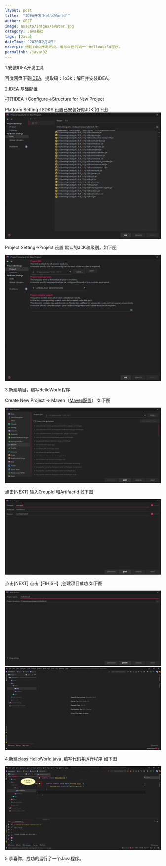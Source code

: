 ```yaml
---
layout: post
title:  "IDEA开发'HelloWorld'"
author: GEJT
image: assets/images/avatar.jpg
category: Java基础
tags: [Java]
dateTime: "2020年2月4日"
excerpt: 搭建idea开发环境，编写自己的第一个HelloWorld程序。
permalink: /java/02
---
```


1.安装IDEA开发工具

百度网盘下载[IDEA](https://pan.baidu.com/s/1DlJqix524msUbgQdQb48hw)，提取码：1o3k；解压并安装IDEA。

2.IDEA 基础配置

打开IDEA->Configure->Structure for New Project

Platform Setting->SDKS 设置已安装好的JDK,如下图
![Platform SDKS](/img/java/idea-platform-sdks.png)

Project Setting->Project  设置 默认的JDK和级别，如下图

![Platform SDKS](/img/java/idea-project-sdks.png)


3.新建项目，编写HelloWorld程序

Create New Project -> Maven（[Maven配置](https://www.cnblogs.com/zhangchengzi/p/9865100.html)） 如下图

![Platform SDKS](/img/java/idea-create-project-maven.png)

点击[NEXT] 输入GroupId 和ArtifactId 如下图

![Platform SDKS](/img/java/idea-create-project-maven1.png)

点击[NEXT],点击【FIHISH】,创建项目成功 如下图

![Platform SDKS](/img/java/idea-create-project-maven2.png)
![Platform SDKS](/img/java/idea-create-project-maven3.png)


4.新建class  HelloWorld.java ,编写代码并运行程序 如下图

![Platform SDKS](/img/java/idea-create-project-maven-run.png)


5.恭喜你，成功的运行了一个Java程序。








